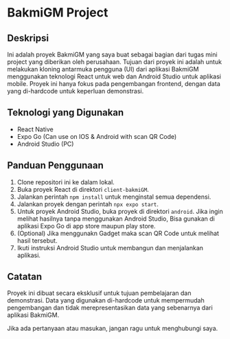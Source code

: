 # BakmiGM Project

## Deskripsi

Ini adalah proyek BakmiGM yang saya buat sebagai bagian dari tugas mini project yang diberikan oleh perusahaan. Tujuan dari proyek ini adalah untuk melakukan kloning antarmuka pengguna (UI) dari aplikasi BakmiGM menggunakan teknologi React untuk web dan Android Studio untuk aplikasi mobile. Proyek ini hanya fokus pada pengembangan frontend, dengan data yang di-hardcode untuk keperluan demonstrasi.

## Teknologi yang Digunakan

- React Native
- Expo Go (Can use on IOS & Android with scan QR Code)
- Android Studio (PC)

## Panduan Penggunaan

1. Clone repositori ini ke dalam lokal.
2. Buka proyek React di direktori `client-bakmiGM`.
3. Jalankan perintah `npm install` untuk menginstal semua dependensi.
4. Jalankan proyek dengan perintah `npx expo start`.
5. Untuk proyek Android Studio, buka proyek di direktori `android`. Jika ingin melihat hasilnya tanpa menggunakan Android Studio, Bisa gunakan di aplikasi Expo Go di app store maupun play store.
6. (Optional) Jika menggunakn Gadget maka scan QR Code untuk melihat hasil tersebut.
7. Ikuti instruksi Android Studio untuk membangun dan menjalankan aplikasi.

## Catatan

Proyek ini dibuat secara eksklusif untuk tujuan pembelajaran dan demonstrasi. Data yang digunakan di-hardcode untuk mempermudah pengembangan dan tidak merepresentasikan data yang sebenarnya dari aplikasi BakmiGM.

Jika ada pertanyaan atau masukan, jangan ragu untuk menghubungi saya.
